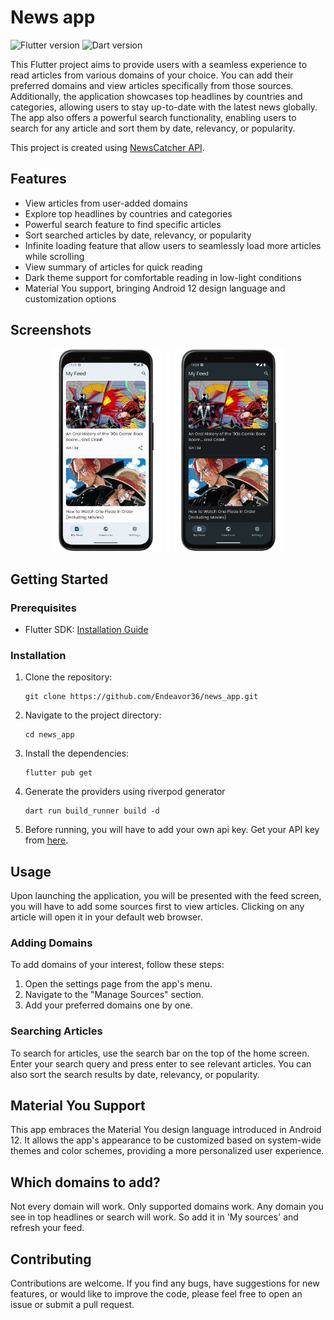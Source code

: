 # News app

![Flutter version](https://img.shields.io/badge/Flutter-v3.10.4-blue.svg)
![Dart version](https://img.shields.io/badge/Dart-v3.0.3-blue.svg)

This Flutter project aims to provide users with a seamless experience to read articles from various domains of your choice. You can add their preferred domains and view articles specifically from those sources. Additionally, the application showcases top headlines by countries and categories, allowing users to stay up-to-date with the latest news globally. The app also offers a powerful search functionality, enabling users to search for any article and sort them by date, relevancy, or popularity.

This project is created using [NewsCatcher API](https://www.newscatcherapi.com/).

## Features
- View articles from user-added domains
- Explore top headlines by countries and categories
- Powerful search feature to find specific articles
- Sort searched articles by date, relevancy, or popularity
- Infinite loading feature that allow users to seamlessly load more articles while scrolling
- View summary of articles for quick reading
- Dark theme support for comfortable reading in low-light conditions
- Material You support, bringing Android 12 design language and customization options

## Screenshots

<div style="display: flex; justify-content: center; align-items: center;">
  <img src="screenshots/news_light.png" alt="Screenshot 1" style="width: 35%; height: 35%; margin-right: 20px;">

  <img src="screenshots/news_dark.png" alt="Screenshot 2" style="width:35%; height: 35%;">
</div>

## Getting Started

### Prerequisites

- Flutter SDK: [Installation Guide](https://flutter.dev/docs/get-started/install)

### Installation

1. Clone the repository:

    ```shell
    git clone https://github.com/Endeavor36/news_app.git

2. Navigate to the project directory:

    ```shell
    cd news_app

3. Install the dependencies:

    ```shell
    flutter pub get

4. Generate the providers using riverpod generator

    ```shell
    dart run build_runner build -d

5. Before running, you will have to add your own api key. Get your API key from [here](https://www.newscatcherapi.com/).

## Usage
Upon launching the application, you will be presented with the feed screen, you will have to add some sources first to view articles. Clicking on any article will open it in your default web browser.

### Adding Domains
To add domains of your interest, follow these steps:
1. Open the settings page from the app's menu.
2. Navigate to the "Manage Sources" section.
3. Add your preferred domains one by one.

### Searching Articles
To search for articles, use the search bar on the top of the home screen. Enter your search query and press enter to see relevant articles. You can also sort the search results by date, relevancy, or popularity.

## Material You Support
This app embraces the Material You design language introduced in Android 12. It allows the app's appearance to be customized based on system-wide themes and color schemes, providing a more personalized user experience.

## Which domains to add?
Not every domain will work. Only supported domains work. Any domain you see in top headlines or search will work. So add it in 'My sources' and refresh your feed.

## Contributing
Contributions are welcome. If you find any bugs, have suggestions for new features, or would like to improve the code, please feel free to open an issue or submit a pull request.
